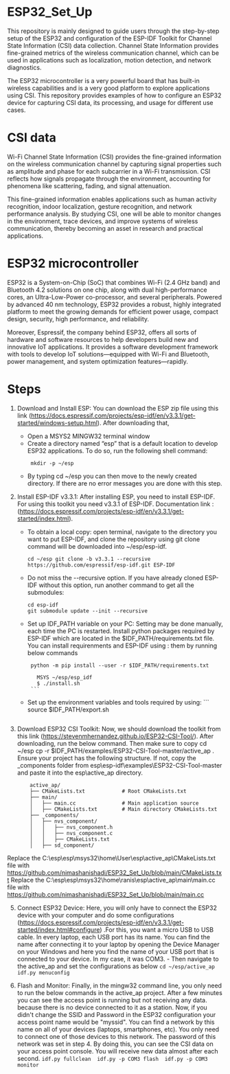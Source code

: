 # ESP32_Set_Up
This repository is mainly designed to guide users through the step-by-step setup of the ESP32 and configuration of the ESP-IDF Toolkit for  Channel State Information (CSI) data collection. Channel State Information provides fine-grained metrics of the wireless communication channel, which can be used in applications such as localization, motion detection, and network diagnostics.

The ESP32 microcontroller is a very powerful board that has built-in wireless capabilities and is a very good platform to explore applications using CSI. This repository provides examples of how to configure an ESP32 device for capturing CSI data, its processing, and usage for different use cases.

# CSI data
Wi-Fi Channel State Information (CSI) provides the fine-grained information on the wireless communication channel by capturing signal properties such as amplitude and phase for each subcarrier in a Wi-Fi transmission. CSI reflects how signals propagate through the environment, accounting for phenomena like scattering, fading, and signal attenuation. 

This fine-grained information enables applications such as human activity recognition, indoor localization, gesture recognition, and network performance analysis. By studying CSI, one will be able to monitor changes in the environment, trace devices, and improve systems of wireless communication, thereby becoming an asset in research and practical applications.

# ESP32 microcontroller
ESP32 is a System-on-Chip (SoC) that combines Wi-Fi (2.4 GHz band) and Bluetooth 4.2 solutions on one chip, along with dual high-performance cores, an Ultra-Low-Power co-processor, and several peripherals. Powered by advanced 40 nm technology, ESP32 provides a robust, highly integrated platform to meet the growing demands for efficient power usage, compact design, security, high performance, and reliability.

Moreover, Espressif, the company behind ESP32, offers all sorts of hardware and software resources to help developers build new and innovative IoT applications. It provides a software development framework with tools to develop IoT solutions—equipped with Wi-Fi and Bluetooth, power management, and system optimization features—rapidly.

# Steps


1) Download and Install ESP: You can download the ESP zip file using this link (https://docs.espressif.com/projects/esp-idf/en/v3.3.1/get-started/windows-setup.html). After downloading that,
      - Open a MSYS2 MINGW32 terminal window
      - Create a directory named “esp” that is a default location to develop ESP32 applications. To do so, run the following shell command:
        ```
         mkdir -p ~/esp
        ```
      - By typing cd ~/esp you can then move to the newly created directory. If there are no error messages you are done with this step.
    

2) Install ESP-IDF v3.3.1: After installing ESP, you need to install ESP-IDF. For using this toolkit you need v3.3.1 of ESP-IDF. Documentation link :
(https://docs.espressif.com/projects/esp-idf/en/v3.3.1/get-started/index.html). 
      - To obtain a local copy: open terminal, navigate to the directory you want to put ESP-IDF, and clone the repository using git clone command will be             downloaded into ~/esp/esp-idf.
        ```
        cd ~/esp git clone -b v3.3.1 --recursive https://github.com/espressif/esp-idf.git ESP-IDF
        ```
      - Do not miss the --recursive option. If you have already cloned ESP-IDF without this option, run another command to get all the submodules:
          ```
          cd esp-idf
          git submodule update --init --recursive
          ```
      - Set up IDF_PATH variable on your PC: Setting may be done manually, each time the PC is restarted.
        Install python packages required by ESP-IDF which are located in the $IDF_PATH/requirements.txt file. You can install requirenments and  ESP-IDF using :  them by running below commands
           ```
            python -m pip install --user -r $IDF_PATH/requirements.txt
      
              MSYS ~/esp/esp_idf
              $ ./install.sh
            ```
      - Set up the environment variables and tools required by using: 
            ```
              source $IDF_PATH/export.sh
        ```

3) Download ESP32 CSI Toolkit: Now, we should download the toolkit from this link (https://stevenmhernandez.github.io/ESP32-CSI-Tool/). After downloading, run the below command. Then make sure to copy
          cd ~/esp
          cp -r $IDF_PATH/examples/ESP32-CSI-Tool-master/active_ap .
Ensure your project has the following structure. If not, copy the _components folder from esp\esp-idf\examples\ESP32-CSI-Tool-master and paste it into the esp\active_ap directory.

      ```
          active_ap/
          ├── CMakeLists.txt            # Root CMakeLists.txt
          ├── main/
          │   ├── main.cc               # Main application source
          │   ├── CMakeLists.txt        # Main directory CMakeLists.txt
          ├── _components/
          │   ├── nvs_component/
          │   │   ├── nvs_component.h
          │   │   ├── nvs_component.c
          │   │   ├── CMakeLists.txt
          │   ├── sd_component/
   
      ```
Replace the C:\esp\esp\msys32\home\User\esp\active_ap\CMakeLists.txt file with https://github.com/nimashanishadi/ESP32_Set_Up/blob/main/CMakeLists.txt
Replace the  C:\esp\esp\msys32\home\ranis\esp\active_ap\main\main.cc file with https://github.com/nimashanishadi/ESP32_Set_Up/blob/main/main.cc


5) Connect ESP32 Device: Here, you will only have to connect the ESP32 device with your computer and do some configurations (https://docs.espressif.com/projects/esp-idf/en/v3.3.1/get-started/index.html#configure)    .For this, you want a micro USB to USB cable. In every laptop, each USB port has its name. You can find the name after connecting it to your laptop by opening the Device Manager on your Windows and here you        find   the name of your USB port that is connected to your device. In my case, it was COM3.
            - Then navigate to the active_ap and set the configurations as below
                  ```
                     cd ~/esp/active_ap
                     idf.py menuconfig
                  ```

7) Flash and Monitor: Finally, in the mingw32 command line, you only need to run the below commands in the active_ap project. After a few minutes you can see the access point is running but not receiving any data. because there is no device connected to it as a station. Now, if you didn't change the SSID and Password in the ESP32 configuration your access point name would be "myssid". You can find a network by this name on all of your devices (laptops, smartphones, etc). You only need to connect one of those devices to this network. The password of this network was set in step 4. By doing this, you can see the CSI data on your access point console. You will receive new data almost after each second.
               ```
                    idf.py fullclean 
                    idf.py -p COM3 flash 
                    idf.py -p COM3 monitor
               ```
